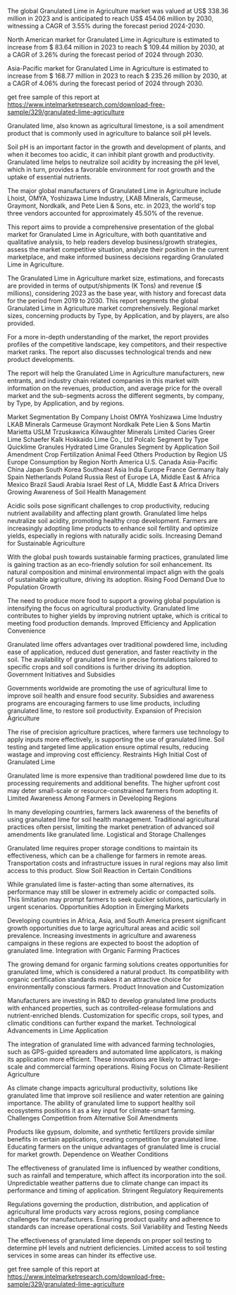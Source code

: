 The global Granulated Lime in Agriculture market was valued at US$ 338.36 million in 2023 and is anticipated to reach US$ 454.06 million by 2030, witnessing a CAGR of 3.55% during the forecast period 2024-2030.

North American market for Granulated Lime in Agriculture is estimated to increase from $ 83.64 million in 2023 to reach $ 109.44 million by 2030, at a CAGR of 3.26% during the forecast period of 2024 through 2030.

Asia-Pacific market for Granulated Lime in Agriculture is estimated to increase from $ 168.77 million in 2023 to reach $ 235.26 million by 2030, at a CAGR of 4.06% during the forecast period of 2024 through 2030.

get free sample of this report at https://www.intelmarketresearch.com/download-free-sample/329/granulated-lime-agriculture

Granulated lime, also known as agricultural limestone, is a soil amendment product that is commonly used in agriculture to balance soil pH levels.

Soil pH is an important factor in the growth and development of plants, and when it becomes too acidic, it can inhibit plant growth and productivity. Granulated lime helps to neutralize soil acidity by increasing the pH level, which in turn, provides a favorable environment for root growth and the uptake of essential nutrients.

The major global manufacturers of Granulated Lime in Agriculture include Lhoist, OMYA, Yoshizawa Lime Industry, LKAB Minerals, Carmeuse, Graymont, Nordkalk, and Pete Lien & Sons, etc. in 2023, the world's top three vendors accounted for approximately 45.50% of the revenue.

This report aims to provide a comprehensive presentation of the global market for Granulated Lime in Agriculture, with both quantitative and qualitative analysis, to help readers develop business/growth strategies, assess the market competitive situation, analyze their position in the current marketplace, and make informed business decisions regarding Granulated Lime in Agriculture.

The Granulated Lime in Agriculture market size, estimations, and forecasts are provided in terms of output/shipments (K Tons) and revenue ($ millions), considering 2023 as the base year, with history and forecast data for the period from 2019 to 2030. This report segments the global Granulated Lime in Agriculture market comprehensively. Regional market sizes, concerning products by Type, by Application, and by players, are also provided.

For a more in-depth understanding of the market, the report provides profiles of the competitive landscape, key competitors, and their respective market ranks. The report also discusses technological trends and new product developments.

The report will help the Granulated Lime in Agriculture manufacturers, new entrants, and industry chain related companies in this market with information on the revenues, production, and average price for the overall market and the sub-segments across the different segments, by company, by Type, by Application, and by regions.

Market Segmentation By Company
Lhoist
OMYA
Yoshizawa Lime Industry
LKAB Minerals
Carmeuse
Graymont
Nordkalk
Pete Lien & Sons
Martin Marietta
USLM
Trzuskawica
Kilwaughter Minerals Limited
Ciaries
Greer Lime
Schaefer Kalk
Hokkaido Lime Co., Ltd
Polcalc
Segment by Type
Quicklime Granules
Hydrated Lime Granules
Segment by Application
Soil Amendment
Crop Fertilization
Animal Feed
Others
Production by Region
US
Europe
Consumption by Region
North America
U.S.
Canada
Asia-Pacific
China
Japan
South Korea
Southeast Asia
India
Europe
France
Germany
Italy
Spain
Netherlands
Poland
Russia
Rest of Europe
LA, Middle East & Africa
Mexico
Brazil
Saudi Arabia
Israel
Rest of LA, Middle East & Africa
Drivers
Growing Awareness of Soil Health Management

Acidic soils pose significant challenges to crop productivity, reducing nutrient availability and affecting plant growth. Granulated lime helps neutralize soil acidity, promoting healthy crop development.
Farmers are increasingly adopting lime products to enhance soil fertility and optimize yields, especially in regions with naturally acidic soils.
Increasing Demand for Sustainable Agriculture

With the global push towards sustainable farming practices, granulated lime is gaining traction as an eco-friendly solution for soil enhancement.
Its natural composition and minimal environmental impact align with the goals of sustainable agriculture, driving its adoption.
Rising Food Demand Due to Population Growth

The need to produce more food to support a growing global population is intensifying the focus on agricultural productivity.
Granulated lime contributes to higher yields by improving nutrient uptake, which is critical to meeting food production demands.
Improved Efficiency and Application Convenience

Granulated lime offers advantages over traditional powdered lime, including ease of application, reduced dust generation, and faster reactivity in the soil.
The availability of granulated lime in precise formulations tailored to specific crops and soil conditions is further driving its adoption.
Government Initiatives and Subsidies

Governments worldwide are promoting the use of agricultural lime to improve soil health and ensure food security.
Subsidies and awareness programs are encouraging farmers to use lime products, including granulated lime, to restore soil productivity.
Expansion of Precision Agriculture

The rise of precision agriculture practices, where farmers use technology to apply inputs more effectively, is supporting the use of granulated lime.
Soil testing and targeted lime application ensure optimal results, reducing wastage and improving cost efficiency.
Restraints
High Initial Cost of Granulated Lime

Granulated lime is more expensive than traditional powdered lime due to its processing requirements and additional benefits.
The higher upfront cost may deter small-scale or resource-constrained farmers from adopting it.
Limited Awareness Among Farmers in Developing Regions

In many developing countries, farmers lack awareness of the benefits of using granulated lime for soil health management.
Traditional agricultural practices often persist, limiting the market penetration of advanced soil amendments like granulated lime.
Logistical and Storage Challenges

Granulated lime requires proper storage conditions to maintain its effectiveness, which can be a challenge for farmers in remote areas.
Transportation costs and infrastructure issues in rural regions may also limit access to this product.
Slow Soil Reaction in Certain Conditions

While granulated lime is faster-acting than some alternatives, its performance may still be slower in extremely acidic or compacted soils.
This limitation may prompt farmers to seek quicker solutions, particularly in urgent scenarios.
Opportunities
Adoption in Emerging Markets

Developing countries in Africa, Asia, and South America present significant growth opportunities due to large agricultural areas and acidic soil prevalence.
Increasing investments in agriculture and awareness campaigns in these regions are expected to boost the adoption of granulated lime.
Integration with Organic Farming Practices

The growing demand for organic farming solutions creates opportunities for granulated lime, which is considered a natural product.
Its compatibility with organic certification standards makes it an attractive choice for environmentally conscious farmers.
Product Innovation and Customization

Manufacturers are investing in R&D to develop granulated lime products with enhanced properties, such as controlled-release formulations and nutrient-enriched blends.
Customization for specific crops, soil types, and climatic conditions can further expand the market.
Technological Advancements in Lime Application

The integration of granulated lime with advanced farming technologies, such as GPS-guided spreaders and automated lime applicators, is making its application more efficient.
These innovations are likely to attract large-scale and commercial farming operations.
Rising Focus on Climate-Resilient Agriculture

As climate change impacts agricultural productivity, solutions like granulated lime that improve soil resilience and water retention are gaining importance.
The ability of granulated lime to support healthy soil ecosystems positions it as a key input for climate-smart farming.
Challenges
Competition from Alternative Soil Amendments

Products like gypsum, dolomite, and synthetic fertilizers provide similar benefits in certain applications, creating competition for granulated lime.
Educating farmers on the unique advantages of granulated lime is crucial for market growth.
Dependence on Weather Conditions

The effectiveness of granulated lime is influenced by weather conditions, such as rainfall and temperature, which affect its incorporation into the soil.
Unpredictable weather patterns due to climate change can impact its performance and timing of application.
Stringent Regulatory Requirements

Regulations governing the production, distribution, and application of agricultural lime products vary across regions, posing compliance challenges for manufacturers.
Ensuring product quality and adherence to standards can increase operational costs.
Soil Variability and Testing Needs

The effectiveness of granulated lime depends on proper soil testing to determine pH levels and nutrient deficiencies.
Limited access to soil testing services in some areas can hinder its effective use. 

get free sample of this report at https://www.intelmarketresearch.com/download-free-sample/329/granulated-lime-agriculture
